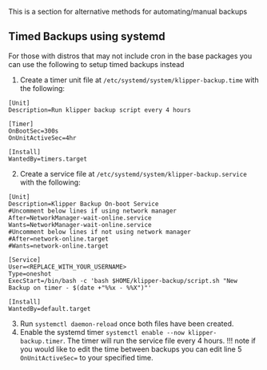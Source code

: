 This is a section for alternative methods for automating/manual backups

## Timed Backups using systemd
For those with distros that may not include cron in the base packages you can use the following to setup timed backups instead

1. Create a timer unit file at ```/etc/systemd/system/klipper-backup.time``` with the following:
```
[Unit]
Description=Run klipper backup script every 4 hours

[Timer]
OnBootSec=300s
OnUnitActiveSec=4hr

[Install]
WantedBy=timers.target
```

2. Create a service file at ```/etc/systemd/system/klipper-backup.service``` with the following:
```
[Unit]
Description=Klipper Backup On-boot Service
#Uncomment below lines if using network manager
After=NetworkManager-wait-online.service
Wants=NetworkManager-wait-online.service
#Uncomment below lines if not using network manager
#After=network-online.target
#Wants=network-online.target

[Service]
User=<REPLACE_WITH_YOUR_USERNAME>
Type=oneshot
ExecStart=/bin/bash -c 'bash $HOME/klipper-backup/script.sh "New Backup on timer - $(date +"%%x - %%X")"'

[Install]
WantedBy=default.target
```
3. Run ```systemctl daemon-reload``` once both files have been created.
4. Enable the systemd timer ```systemctl enable --now klipper-backup.timer```. The timer will run the service file every 4 hours. 
!!! note
    if you would like to edit the time between backups you can edit line 5 ```OnUnitActiveSec=``` to your specified time.